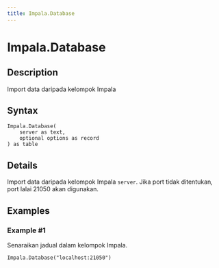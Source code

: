 ```yaml
---
title: Impala.Database
---
```


# Impala.Database


## Description

Import data daripada kelompok Impala


## Syntax

```powerquery
Impala.Database(
    server as text,
    optional options as record
) as table
```


## Details

Import data daripada kelompok Impala <code>server</code>. Jika port tidak ditentukan, port lalai 21050 akan digunakan.


## Examples

### Example #1 
Senaraikan jadual dalam kelompok Impala.
```powerquery
Impala.Database("localhost:21050")
```



